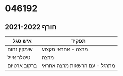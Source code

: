 # 046192

## חורף 2021-2022

| איש סגל | תפקיד |
| ---- | ---- |
| שימקין נחום | מרצה - אחראי מקצוע |
| טיטלר אייל | מרצה |
| ברקוב ארטיום | מתרגל - עם הרשאות מרצה אחראי |

